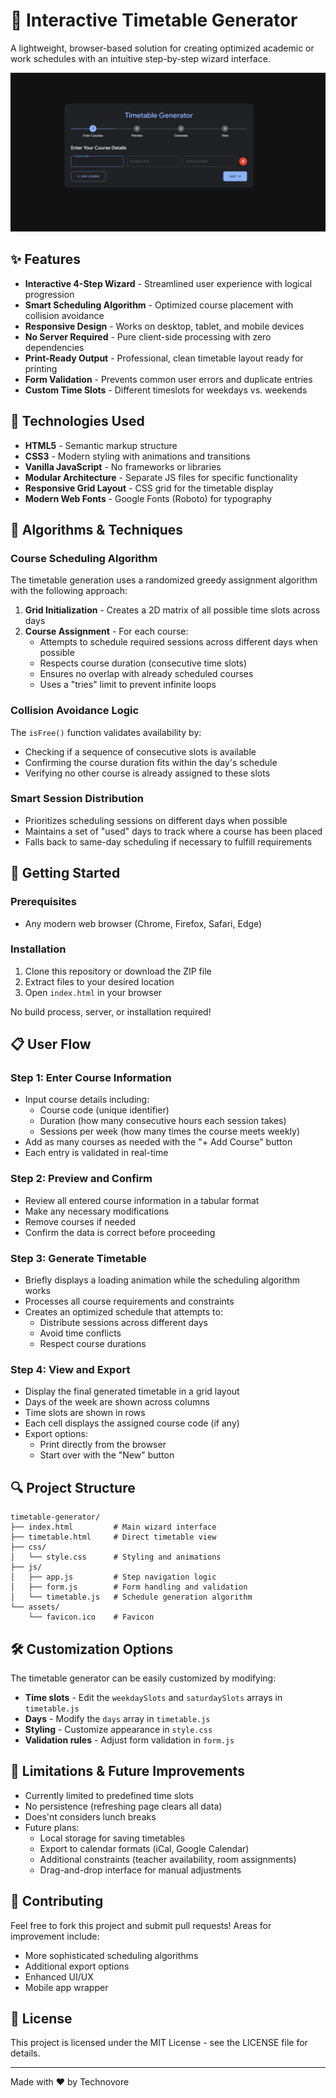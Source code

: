 # 📅 Interactive Timetable Generator

A lightweight, browser-based solution for creating optimized academic or work schedules with an intuitive step-by-step wizard interface.

![Timetable Generator Screenshot](assets/ss.png)

## ✨ Features

- **Interactive 4-Step Wizard** - Streamlined user experience with logical progression
- **Smart Scheduling Algorithm** - Optimized course placement with collision avoidance
- **Responsive Design** - Works on desktop, tablet, and mobile devices
- **No Server Required** - Pure client-side processing with zero dependencies
- **Print-Ready Output** - Professional, clean timetable layout ready for printing
- **Form Validation** - Prevents common user errors and duplicate entries
- **Custom Time Slots** - Different timeslots for weekdays vs. weekends

## 🔧 Technologies Used

- **HTML5** - Semantic markup structure
- **CSS3** - Modern styling with animations and transitions
- **Vanilla JavaScript** - No frameworks or libraries
- **Modular Architecture** - Separate JS files for specific functionality
- **Responsive Grid Layout** - CSS grid for the timetable display
- **Modern Web Fonts** - Google Fonts (Roboto) for typography

## 🧠 Algorithms & Techniques

### Course Scheduling Algorithm

The timetable generation uses a randomized greedy assignment algorithm with the following approach:

1. **Grid Initialization** - Creates a 2D matrix of all possible time slots across days
2. **Course Assignment** - For each course:
   - Attempts to schedule required sessions across different days when possible
   - Respects course duration (consecutive time slots)
   - Ensures no overlap with already scheduled courses
   - Uses a "tries" limit to prevent infinite loops

### Collision Avoidance Logic

The `isFree()` function validates availability by:
- Checking if a sequence of consecutive slots is available
- Confirming the course duration fits within the day's schedule
- Verifying no other course is already assigned to these slots

### Smart Session Distribution

- Prioritizes scheduling sessions on different days when possible
- Maintains a set of "used" days to track where a course has been placed
- Falls back to same-day scheduling if necessary to fulfill requirements

## 🚀 Getting Started

### Prerequisites
- Any modern web browser (Chrome, Firefox, Safari, Edge)

### Installation
1. Clone this repository or download the ZIP file
2. Extract files to your desired location
3. Open `index.html` in your browser

No build process, server, or installation required!

## 📋 User Flow

### Step 1: Enter Course Information
- Input course details including:
  - Course code (unique identifier)
  - Duration (how many consecutive hours each session takes)
  - Sessions per week (how many times the course meets weekly)
- Add as many courses as needed with the "+ Add Course" button
- Each entry is validated in real-time

### Step 2: Preview and Confirm
- Review all entered course information in a tabular format
- Make any necessary modifications
- Remove courses if needed
- Confirm the data is correct before proceeding

### Step 3: Generate Timetable
- Briefly displays a loading animation while the scheduling algorithm works
- Processes all course requirements and constraints
- Creates an optimized schedule that attempts to:
  - Distribute sessions across different days
  - Avoid time conflicts
  - Respect course durations

### Step 4: View and Export
- Display the final generated timetable in a grid layout
- Days of the week are shown across columns
- Time slots are shown in rows
- Each cell displays the assigned course code (if any)
- Export options:
  - Print directly from the browser
  - Start over with the "New" button

## 🔍 Project Structure

```
timetable-generator/
├── index.html         # Main wizard interface
├── timetable.html     # Direct timetable view
├── css/
│   └── style.css      # Styling and animations
├── js/
│   ├── app.js         # Step navigation logic
│   ├── form.js        # Form handling and validation
│   └── timetable.js   # Schedule generation algorithm
└── assets/
    └── favicon.ico    # Favicon
```

## 🛠️ Customization Options

The timetable generator can be easily customized by modifying:

- **Time slots** - Edit the `weekdaySlots` and `saturdaySlots` arrays in `timetable.js`
- **Days** - Modify the `days` array in `timetable.js`
- **Styling** - Customize appearance in `style.css`
- **Validation rules** - Adjust form validation in `form.js`

## 📝 Limitations & Future Improvements

- Currently limited to predefined time slots
- No persistence (refreshing page clears all data)
- Does'nt considers lunch breaks
- Future plans:
  - Local storage for saving timetables
  - Export to calendar formats (iCal, Google Calendar)
  - Additional constraints (teacher availability, room assignments)
  - Drag-and-drop interface for manual adjustments

## 👥 Contributing

Feel free to fork this project and submit pull requests! Areas for improvement include:

- More sophisticated scheduling algorithms
- Additional export options
- Enhanced UI/UX
- Mobile app wrapper

## 📜 License

This project is licensed under the MIT License - see the LICENSE file for details.

---

Made with ❤️ by Technovore